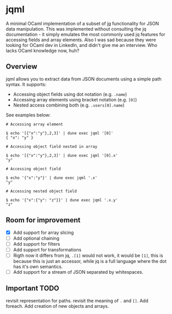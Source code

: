 # jqml

A minimal OCaml implementation of a subset of [jq](https://stedolan.github.io/jq/) functionality for JSON data manipulation. This was implemented without consulting the jq documentation - it simply emulates the most commonly used jq features for accessing fields and array elements. Also I was sad because they were looking for OCaml dev in LinkedIn, and didn't give me an interview. Who lacks OCaml knowledge now, huh?

## Overview

jqml allows you to extract data from JSON documents using a simple path syntax. It supports:

- Accessing object fields using dot notation (e.g. `.name`)
- Accessing array elements using bracket notation (e.g. `[0]`) 
- Nested access combining both (e.g. `.users[0].name`)

See examples below:


```
# Accessing array element

$ echo '[{"x":"y"},2,3]' | dune exec jqml '[0]'
{ "x": "y" }   
```

```
# Accessing object field nested in array

$ echo '[{"x":"y"},2,3]' | dune exec jqml '[0].x'
"y" 
```

```
# Accessing object field

$ echo '{"x":"y"}' | dune exec jqml '.x'   
"y" 
```

```
# Accessing nested object field

$ echo '{"x":{"y": "z"}}' | dune exec jqml '.x.y'
"z"
```


## Room for improvement

- [x] Add support for array slicing
- [ ] Add optional chaining
- [ ] Add support for filters
- [ ] Add support for transformations
- [ ] Rigth now it differs from jq, `.[1]` would not work, it would be `[1]`, this is because this is just an accessor, while jq is a full language where the dot has it's own semantics.
- [ ] Add support for a stream of JSON separated by whitespaces.

## Important TODO

revisit representation for paths. revisit the meaning of `.` and `[]`. Add foreach. Add creation of new objects and arrays.